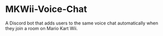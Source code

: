 # MKWii-Voice-Chat
A Discord bot that adds users to the same voice chat automatically when they join a room on Mario Kart Wii.
